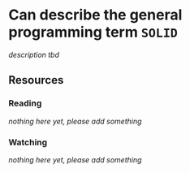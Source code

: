 # Can describe the general programming term `SOLID`
_description tbd_
## Resources
### Reading
_nothing here yet, please add something_
### Watching
_nothing here yet, please add something_
